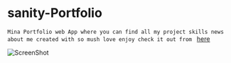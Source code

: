 ﻿# sanity-Portfolio

`Mina Portfolio web App where you can find all my project skills news about me created with so mush love enjoy check it out from `
[here](https://mina-portfolio-developer.netlify.app/)

![ScreenShot](https://i.pinimg.com/564x/f4/44/b3/f444b3e0a464a3c81df37d36c66b9ef2.jpg)
